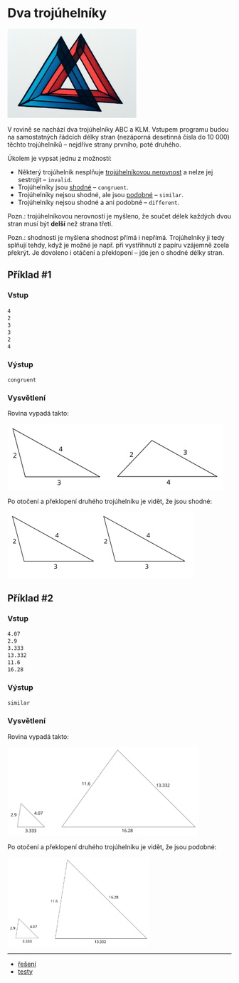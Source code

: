 # Dva trojúhelníky

<img src="cover.webp" height="200" alt="ilustrace"/>

V rovině se nachází dva trojúhelníky ABC a KLM. Vstupem programu budou na samostatných řádcích délky stran (nezáporná desetinná čísla do 10 000) těchto trojúhelníků – nejdříve strany prvního, poté druhého.

Úkolem je vypsat jednu z možností:

- Některý trojúhelník nesplňuje [trojúhelníkovou nerovnost](https://cs.wikipedia.org/wiki/Troj%C3%BAheln%C3%ADkov%C3%A1_nerovnost) a nelze jej sestrojit – `invalid`.
- Trojúhelníky jsou [shodné](https://cs.wikipedia.org/wiki/V%C4%9Bty_o_shodnosti_troj%C3%BAheln%C3%ADku) – `congruent`.
- Trojúhelníky nejsou shodné, ale jsou [podobné](https://cs.wikipedia.org/wiki/Podobnost_(geometrie)) – `similar`.
- Trojúhelníky nejsou shodné a ani podobné – `different`.

Pozn.: trojúhelníkovou nerovností je myšleno, že součet délek každých dvou stran musí být **delší** než strana třetí.

Pozn.: shodností je myšlena shodnost přímá i nepřímá. Trojúhelníky ji tedy splňují tehdy, když je možné je např. při vystřihnutí z papíru vzájemně zcela překrýt. Je dovoleno i otáčení a překlopení – jde jen o shodné délky stran.

## Příklad #1

### Vstup

```
4
2
3
3
2
4
```

### Výstup

```
congruent
```

### Vysvětlení

Rovina vypadá takto:

<img src="example1-1.webp" height="150" alt="rovina v příkladu č. 1"/>

Po otočení a překlopení druhého trojúhelníku je vidět, že jsou shodné:

<img src="example1-2.webp" height="150" alt="rovina v příkladu č. 1"/>

## Příklad #2

### Vstup

```
4.07
2.9
3.333
13.332
11.6
16.28
```

### Výstup

```
similar
```

### Vysvětlení

Rovina vypadá takto:

<img src="example2-1.webp" height="200" alt="rovina v příkladu č. 2"/>

Po otočení a překlopení druhého trojúhelníku je vidět, že jsou podobné:

<img src="example2-2.webp" height="200" alt="rovina v příkladu č. 2"/>

---

- [řešení](reseni)
- [testy](testy)
